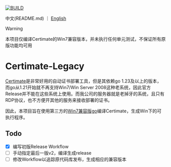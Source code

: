 [![BUILD](https://github.com/SilenWang/certimate_win7/actions/workflows/build.yaml/badge.svg)](https://github.com/SilenWang/certimate_win7/actions/workflows/build.yaml)

中文(README.md) ｜ [English](README_EN.md)

> [!WARNING]
> 本项目仅编译Certimate的Win7兼容版本，并未执行任何单元测试，不保证所有原版功能均可用

# Certimate-Legacy

[Certimate](https://github.com/usual2970/certimate)是非常好用的自动证书部署工具，但是其依赖go 1.23及以上的版本，而go从1.21开始就不再支持Win7/Win Server 2008这种老系统，因此官方Release并不能在这些系统上使用。而我公司的服务器就是老掉牙的系统，且只有RDP协议，也不方便开其他的服务来接收部署的证书。

因此，本项目旨在使用第三方的[Win7兼容版go](https://github.com/XTLS/go-win7)编译Certimate，生成Win下的可执行程序。

## Todo

- [x] 编写初版Release Workflow
- [ ] 手动指定最后一版v2，编译生成release
- [ ] 修改Workflow以追踪原代码库发布，生成相应的兼容版本